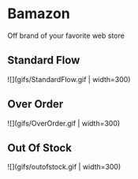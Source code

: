 # Bamazon
Off brand of your favorite web store

## Standard Flow

![](gifs/StandardFlow.gif | width=300)

## Over Order

![](gifs/OverOrder.gif | width=300)

## Out Of Stock

![](gifs/outofstock.gif | width=300)